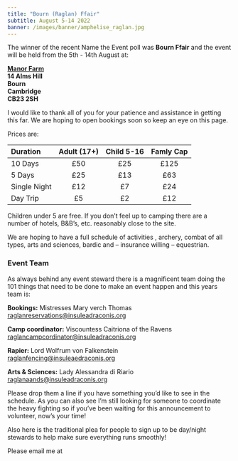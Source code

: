 ```yaml
---
title: "Bourn (Raglan) Ffair"
subtitle: August 5-14 2022
banner: /images/banner/amphelise_raglan.jpg
---
```


<p>The winner of the recent Name the Event poll was <b>Bourn Ffair</b> and the event will be held from the 5th - 14th August at:</p> 
<p><b><a href="http://manorfarmbourn.com">Manor Farm</a><br>
14 Alms Hill<br>
Bourn<br>
Cambridge<br>
CB23 2SH</b></p>

<p>I would like to thank all of you for your patience and assistance in getting this far. We are hoping to open bookings soon so keep an eye on this page.</p>

<p>Prices are:</p>

| Duration | Adult (17+) | Child 5-16 | Famly Cap |
| :------ | :------: | :------: | :------: |
| 10 Days | £50 | £25 | £125 |
| 5 Days | £25 | £13 | £63 |
| Single Night | £12 | £7 | £24 |
| Day Trip | £5 | £2 | £12 |

<p>Children under 5 are free. If you don’t feel up to camping there are a number of hotels, B&B’s, etc. reasonably close to the site.</p>

<p>We are hoping to have a full schedule of activities , archery, combat of all types, arts and sciences, bardic and – insurance willing – equestrian.</p>

<h3>Event Team</h3>
<p>As always behind any event steward there is a magnificent team doing the 101 things that need to be done to make an event happen and this years team is:</p>

<p><b>Bookings:</b> Mistresses Mary verch Thomas<br>
<a href="mailto:raglanreservations@insuleadraconis.org">raglanreservations@insuleadraconis.org</a></p>
<p><b>Camp coordinator:</b> Viscountess Caitriona of the Ravens<br>
<a href="mailto:raglancampcordinator@insuleadraconis.org">raglancampcordinator@insuleadraconis.org</a></p>
<p><b>Rapier:</b> Lord Wolfrum von Falkenstein<br>
<a href="mailto:raglanfencing@insuleaedraconis.org">raglanfencing@insuleaedraconis.org</a></p>
<p><b>Arts & Sciences:</b> Lady Alessandra di Riario<br>
<a href="mailto:raglanaands@insuleadraconis.org">raglanaands@insuleadraconis.org</a></p>

<p>Please drop them a line if you have something you’d like to see in the schedule. As you can also see I’m still looking for someone to coordinate the heavy fighting so if you’ve been waiting for this announcement to volunteer, now’s your time!</p>

<p>Also here is the traditional plea for people to sign up to be day/night stewards to help make sure everything runs smoothly!</p> 

<p>Please email me at <a href="mailto:raglansteward@insuleadraconis.org>raglansteward@insuleadraconis.org</a> to volunteer for any of the roles.</p>

<p>Many hands make light work, so please consider joining the team!</p>


<h3>COVID:</h3>
<p>Alas the shadow of the pestilence is still lurking so we are taking common-sense precautions against the spread of the virus.</p>

<p>Please take a lateral flow test before arriving on site. Please take the test within the 24 hrs preceding the planned time of arrival on site, and show proof of a negative result on your lateral flow test when checking in. A photo on your phone is fine.</p>

<p>If you have any cold/flu systems, or are otherwise feeling unwell, regardless of their lateral flow results, please do not come to the event.</p>

<p>If you become unwell while on site, should inform the event and the stewards and then leave the site.</p>

<p>While face-coverings/masks are not currently legally required, the event team requests that attendees consider wearing them where possible while indoors.</p>

<p>If a potential attendee has to cancel their reservation due to illness or a positive lateral flow result, before they arrive on site,  the event fees will be refunded in full.</p>


